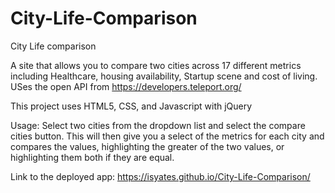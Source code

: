 # City-Life-Comparison

City Life comparison

A site that allows you to compare two cities across 17 different metrics including Healthcare, housing availability, Startup scene and cost of living. USes the open API from https://developers.teleport.org/

This project uses HTML5, CSS,  and Javascript with jQuery

Usage:
Select two cities from the dropdown list and select the compare cities button.
This will then give you a select of the metrics for each city and compares the values, highlighting the greater of the two values, or highlighting them both if they are equal.

Link to the deployed app: https://isyates.github.io/City-Life-Comparison/
